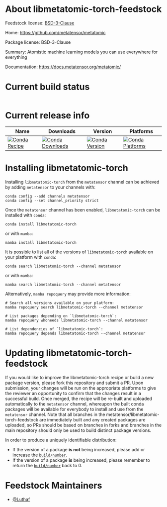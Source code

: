 About libmetatomic-torch-feedstock
==================================

Feedstock license: [BSD-3-Clause](https://github.com/metatensor/libmetatomic-torch-feedstock/blob/main/LICENSE.txt)

Home: https://github.com/metatensor/metatomic

Package license: BSD-3-Clause

Summary: Atomistic machine learning models you can use everywhere for everything

Documentation: https://docs.metatensor.org/metatomic/

Current build status
====================


<table>
</table>

Current release info
====================

| Name | Downloads | Version | Platforms |
| --- | --- | --- | --- |
| [![Conda Recipe](https://img.shields.io/badge/recipe-libmetatomic--torch-green.svg)](https://anaconda.org/metatensor/libmetatomic-torch) | [![Conda Downloads](https://img.shields.io/conda/dn/metatensor/libmetatomic-torch.svg)](https://anaconda.org/metatensor/libmetatomic-torch) | [![Conda Version](https://img.shields.io/conda/vn/metatensor/libmetatomic-torch.svg)](https://anaconda.org/metatensor/libmetatomic-torch) | [![Conda Platforms](https://img.shields.io/conda/pn/metatensor/libmetatomic-torch.svg)](https://anaconda.org/metatensor/libmetatomic-torch) |

Installing libmetatomic-torch
=============================

Installing `libmetatomic-torch` from the `metatensor` channel can be achieved by adding `metatensor` to your channels with:

```
conda config --add channels metatensor
conda config --set channel_priority strict
```

Once the `metatensor` channel has been enabled, `libmetatomic-torch` can be installed with `conda`:

```
conda install libmetatomic-torch
```

or with `mamba`:

```
mamba install libmetatomic-torch
```

It is possible to list all of the versions of `libmetatomic-torch` available on your platform with `conda`:

```
conda search libmetatomic-torch --channel metatensor
```

or with `mamba`:

```
mamba search libmetatomic-torch --channel metatensor
```

Alternatively, `mamba repoquery` may provide more information:

```
# Search all versions available on your platform:
mamba repoquery search libmetatomic-torch --channel metatensor

# List packages depending on `libmetatomic-torch`:
mamba repoquery whoneeds libmetatomic-torch --channel metatensor

# List dependencies of `libmetatomic-torch`:
mamba repoquery depends libmetatomic-torch --channel metatensor
```




Updating libmetatomic-torch-feedstock
=====================================

If you would like to improve the libmetatomic-torch recipe or build a new
package version, please fork this repository and submit a PR. Upon submission,
your changes will be run on the appropriate platforms to give the reviewer an
opportunity to confirm that the changes result in a successful build. Once
merged, the recipe will be re-built and uploaded automatically to the
`metatensor` channel, whereupon the built conda packages will be available for
everybody to install and use from the `metatensor` channel.
Note that all branches in the metatensor/libmetatomic-torch-feedstock are
immediately built and any created packages are uploaded, so PRs should be based
on branches in forks and branches in the main repository should only be used to
build distinct package versions.

In order to produce a uniquely identifiable distribution:
 * If the version of a package **is not** being increased, please add or increase
   the [``build/number``](https://docs.conda.io/projects/conda-build/en/latest/resources/define-metadata.html#build-number-and-string).
 * If the version of a package **is** being increased, please remember to return
   the [``build/number``](https://docs.conda.io/projects/conda-build/en/latest/resources/define-metadata.html#build-number-and-string)
   back to 0.

Feedstock Maintainers
=====================

* [@Luthaf](https://github.com/Luthaf/)

